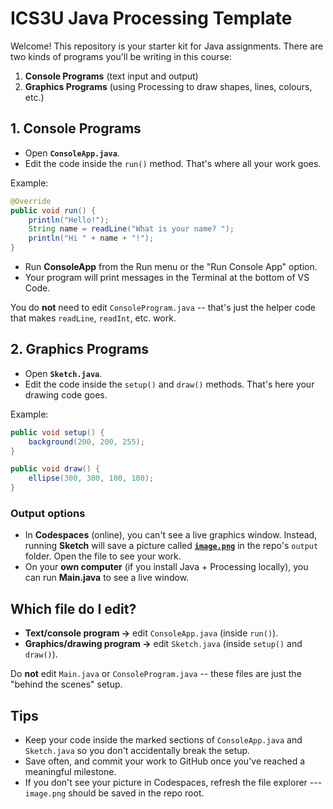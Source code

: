 # ICS3U Java Processing Template

Welcome! This repository is your starter kit for Java assignments.
There are two kinds of programs you'll be writing in this course:

1.  **Console Programs** (text input and output)
2.  **Graphics Programs** (using Processing to draw shapes, lines, colours, etc.)

## 1. Console Programs

- Open **`ConsoleApp.java`**.
- Edit the code inside the `run()` method. That's where all your work
    goes.

Example:

```java
@Override
public void run() {
    println("Hello!");
    String name = readLine("What is your name? ");
    println("Hi " + name + "!");
}
```

- Run **ConsoleApp** from the Run menu or the "Run Console App" option.
- Your program will print messages in the Terminal at the bottom of VS Code.

You do **not** need to edit `ConsoleProgram.java` -- that's just the
helper code that makes `readLine`, `readInt`, etc. work.


## 2. Graphics Programs

- Open **`Sketch.java`**.
- Edit the code inside the `setup()` and `draw()` methods. That's here your drawing code goes.

Example:
```java
public void setup() {
    background(200, 200, 255);
}

public void draw() {
    ellipse(300, 300, 100, 100);
}
```

### Output options
- In **Codespaces** (online), you can't see a live graphics window. Instead, running **Sketch** will save a picture called [**`image.png`**](output/image.png) in the repo's `output` folder. Open the file to see your work.
- On your **own computer** (if you install Java + Processing locally), you can run **Main.java** to see a live window.


## Which file do I edit?

- **Text/console program →** edit `ConsoleApp.java` (inside `run()`).
- **Graphics/drawing program →** edit `Sketch.java` (inside `setup()` and `draw()`).

Do **not** edit `Main.java` or `ConsoleProgram.java` -- these files are just the "behind the scenes" setup.

## Tips

- Keep your code inside the marked sections of `ConsoleApp.java` and `Sketch.java` so you don't accidentally break the setup.
- Save often, and commit your work to GitHub once you've reached a meaningful milestone.
-   If you don't see your picture in Codespaces, refresh the file
    explorer --- `image.png` should be saved in the repo root.
